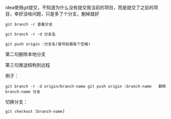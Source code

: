 idea使用git提交，不知道为什么没有提交我当前的项目，而是提交了之前的项目，幸好没啥问题，只是多了个分支，删掉就好

```
git branch -r 查看分支
```

```
git branch -r -d 分支名
```

```
git push origin :分支名(冒号前面有个空格)
```

第二句删除本地分支

第三句推送结构到远程

例子：

```
git branch -r -d origin/branch-name git push origin :branch-name   删除branch-name 分支
```

切换分支：

```
git checkout [branch-name]
```

